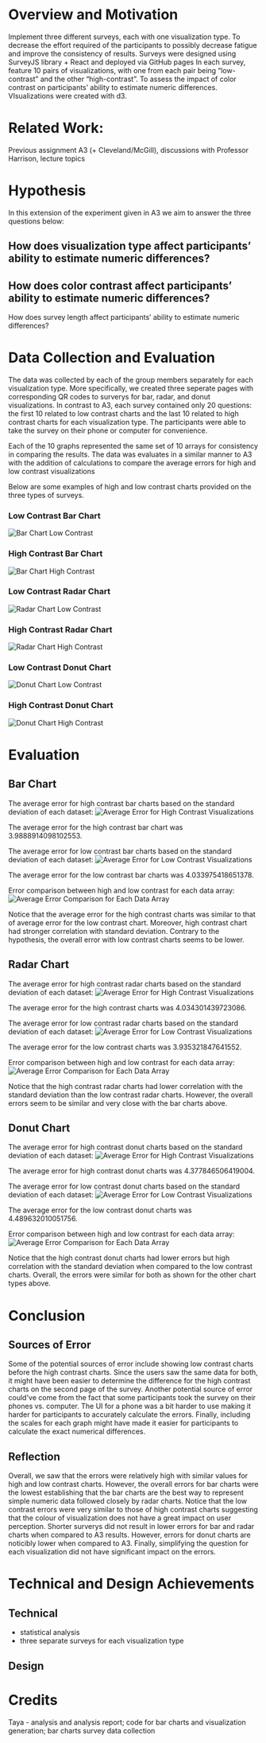 # Overview and Motivation
Implement three different surveys, each with one visualization type.
To decrease the effort required of the participants to possibly decrease fatigue and improve the consistency of results.
Surveys were designed using SurveyJS library + React and deployed via GitHub pages
In each survey, feature 10 pairs of visualizations, with one from each pair being “low-contrast” and the other “high-contrast”.
To assess the impact of color contrast on participants’ ability to estimate numeric differences.
VIsualizations were created with d3.

# Related Work: 

Previous assignment A3 (+ Cleveland/McGill), discussions with Professor Harrison, lecture topics

# Hypothesis 
In this extension of the experiment given in A3 we aim to answer the three questions below:
## How does visualization type affect participants’ ability to estimate numeric differences?
## How does color contrast affect participants’ ability to estimate numeric differences?
How does survey length affect participants’ ability to estimate numeric differences?

# Data Collection and Evaluation
The data was collected by each of the group members separately for each visualization type. More specifically, we created three seperate pages with corresponding QR codes to surverys for bar, radar, and donut visualizations. In contrast to A3, each survey contained only 20 questions: the first 10 related to low contrast charts and the last 10 related to high contrast charts for each visualization type. The participants were able to take the survey on their phone or computer for convenience. 

Each of the 10 graphs represented the same set of 10 arrays for consistency in comparing the results. The data was evaluates in a similar manner to A3 with the addition of calculations to compare the average errors for high and low contrast visualizations

Below are some examples of high and low contrast charts provided on the three types of surveys.
### Low Contrast Bar Chart
![Bar Chart Low Contrast](barChart/imgs/barOrange4.png)
### High Contrast Bar Chart
![Bar Chart High Contrast](barChart/imgs/b1.png)
### Low Contrast Radar Chart
![Radar Chart Low Contrast](lowContrast/rChart1.png)
### High Contrast Radar Chart
![Radar Chart High Contrast](highContrast/rChart1.png)
### Low Contrast Donut Chart
![Donut Chart Low Contrast](donuts/o1.png) 
### High Contrast Donut Chart
![Donut Chart High Contrast](donuts/b1.png)

# Evaluation
## Bar Chart
The average error for high contrast bar charts based on the standard deviation of each dataset:
![Average Error for High Contrast Visualizations](results/barAvgErrorsBlue.png)

The average error for the high contrast bar chart was 3.9888914098102553.

The average error for low contrast bar charts based on the standard deviation of each dataset:
![Average Error for Low Contrast Visualizations](results/barAvgErrorsOrange.png)

The average error for the low contrast bar charts was 4.033975418651378.


Error comparison between high and low contrast for each data array:
![Average Error Comparison for Each Data Array](results/barErrorsBlueOrange.png)

Notice that the average error for the high contrast charts was similar to that of average error for the low contrast chart. Moreover, high contrast chart had stronger correlation with standard deviation. Contrary to the hypothesis, the overall error with low contrast charts seems to be lower.

## Radar Chart
The average error for high contrast radar charts based on the standard deviation of each dataset:
![Average Error for High Contrast Visualizations](results/radarAvgErrorsBlue.png)

The average error for the high contrast charts was 4.034301439723086.

The average error for low contrast radar charts based on the standard deviation of each dataset:
![Average Error for Low Contrast Visualizations](results/radarAvgErrorsOrange.png)

The average error for the low contrast charts was 3.935321847641552.

Error comparison between high and low contrast for each data array:
![Average Error Comparison for Each Data Array](results/radarErrorsBlueOrange.png)

Notice that the high contrast radar charts had lower correlation with the standard deviation than the low contrast radar charts. However, the overall errors seem to be similar and very close with the bar charts above. 

## Donut Chart
The average error for high contrast donut charts based on the standard deviation of each dataset:
![Average Error for High Contrast Visualizations](results/donutAvgErrorsBlue.png)

The average error for high contrast donut charts was 4.377846506419004.

The average error for low contrast donut charts based on the standard deviation of each dataset:
![Average Error for Low Contrast Visualizations](results/donutAvgErrorsOrange.png)

The average error for the low contrast donut charts was 4.489632010051756.

Error comparison between high and low contrast for each data array:
![Average Error Comparison for Each Data Array](results/donutErrorsBlueOrange.png)

Notice that the high contrast donut charts had lower errors but high correlation with the standard deviation when compared to the low contrast charts. Overall, the errors were similar for both as shown for the other chart types above. 

# Conclusion
## Sources of Error
Some of the potential sources of error include showing low contrast charts before the high contrast charts. Since the users saw the same data for both, it might have been easier to determine the difference for the high contrast charts on the second page of the survey. 
Another potential source of error could've come from the fact that some participants took the survey on their phones vs. computer. The UI for a phone was a bit harder to use making it harder for participants to accurately calculate the errors. 
Finally, including the scales for each graph might have made it easier for participants to calculate the exact numerical differences. 
## Reflection
Overall, we saw that the errors were relatively high with similar values for high and low contrast charts. However, the overall errors for bar charts were the lowest establishing that the bar charts are the best way to represent simple numeric data followed closely by radar charts. Notice that the low contrast errors were very similar to those of high contrast charts suggesting that the colour of visualization does not have a great impact on user perception. Shorter surverys did not result in lower errors for bar and radar charts when compared to A3 results. However, errors for donut charts are noticibly lower when compared to A3. Finally, simplifying the question for each visualization did not have significant impact on the errors. 

# Technical and Design Achievements
## Technical
- statistical analysis
- three separate surveys for each visualization type
## Design

# Credits 
Taya - analysis and analysis report; code for bar charts and visualization generation; bar charts survey data collection
